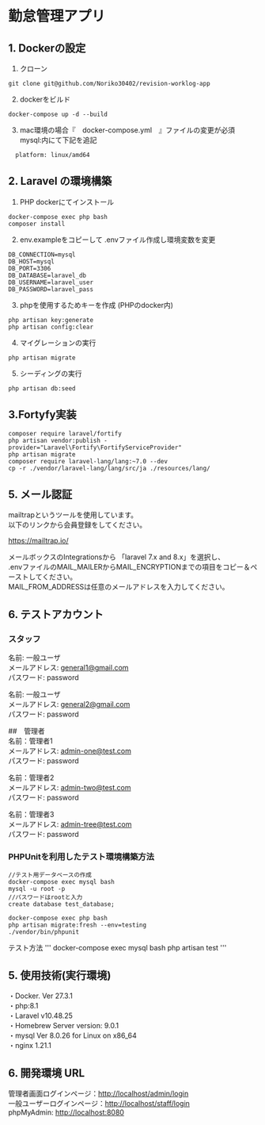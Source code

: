 # 勤怠管理アプリ

## 1. Dockerの設定

1. クローン

```
git clone git@github.com/Noriko30402/revision-worklog-app
 ```

2. dockerをビルド

```
docker-compose up -d --build
```

3. mac環境の場合『　docker-compose.yml　』ファイルの変更が必須<br>
   mysql:内にて下記を追記

  ```
    platform: linux/amd64
  ```

## 2. Laravel の環境構築

1. PHP dockerにてインストール

```
docker-compose exec php bash
composer install
 ```

2. env.exampleをコピーして .envファイル作成し環境変数を変更

```
DB_CONNECTION=mysql
DB_HOST=mysql
DB_PORT=3306
DB_DATABASE=laravel_db
DB_USERNAME=laravel_user
DB_PASSWORD=laravel_pass
```

3. phpを使用するためキーを作成 (PHPのdocker内)

```
php artisan key:generate
php artisan config:clear
```

4. マイグレーションの実行

```
php artisan migrate
```

5. シーディングの実行

```
php artisan db:seed
```

## 3.Fortyfy実装

```
composer require laravel/fortify
php artisan vendor:publish -provider="Laravel\Fortify\FortifyServiceProvider"
php artisan migrate
composer require laravel-lang/lang:~7.0 --dev
cp -r ./vendor/laravel-lang/lang/src/ja ./resources/lang/
```

## 5. メール認証

mailtrapというツールを使用しています。<br>
以下のリンクから会員登録をしてください。　

<https://mailtrap.io/>

メールボックスのIntegrationsから 「laravel 7.x and 8.x」を選択し、<br>
.envファイルのMAIL_MAILERからMAIL_ENCRYPTIONまでの項目をコピー＆ペーストしてください。<br>
MAIL_FROM_ADDRESSは任意のメールアドレスを入力してください。　

## 6. テストアカウント
### スタッフ<br>
名前: 一般ユーザ<br>
メールアドレス: general1@gmail.com　<br>
パスワード: password<br>

名前: 一般ユーザ<br>
メールアドレス: general2@gmail.com<br>
パスワード: password

##　管理者<br>
名前：管理者1<br>
メールアドレス: admin-one@test.com<br>
パスワード: password<br>

名前：管理者2<br>
メールアドレス: admin-two@test.com<br>
パスワード: password<br>

名前：管理者3<br>
メールアドレス: admin-tree@test.com<br>
パスワード: password<br>

 
### PHPUnitを利用したテスト環境構築方法

```
//テスト用データベースの作成
docker-compose exec mysql bash
mysql -u root -p
//パスワードはrootと入力
create database test_database;

docker-compose exec php bash
php artisan migrate:fresh --env=testing
./vendor/bin/phpunit
```
テスト方法
'''
docker-compose exec mysql bash
php artisan test
'''

## 5. 使用技術(実行環境)

・Docker. Ver 27.3.1<br>
・php:8.1<br>
・Laravel v10.48.25<br>
・Homebrew Server version: 9.0.1<br>
・mysql  Ver 8.0.26 for Linux on x86_64<br>
・nginx  1.21.1

## 6. 開発環境 URL

管理者画面ログインページ：<http://localhost/admin/login><br>
一般ユーザーログインページ：<http://localhost/staff/login><br>
phpMyAdmin: <http://localhost:8080>
